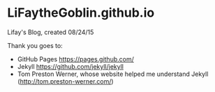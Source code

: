# LiFaytheGoblin.github.io
Lifay's Blog, created 08/24/15

Thank you goes to:
* GitHub Pages https://pages.github.com/
* Jekyll https://github.com/jekyll/jekyll
* Tom Preston Werner, whose website helped me understand Jekyll (http://tom.preston-werner.com/)